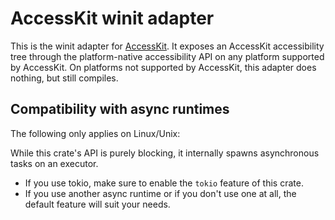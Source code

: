 # AccessKit winit adapter

This is the winit adapter for [AccessKit](https://accesskit.dev/). It exposes an AccessKit accessibility tree through the platform-native accessibility API on any platform supported by AccessKit. On platforms not supported by AccessKit, this adapter does nothing, but still compiles.

## Compatibility with async runtimes

The following only applies on Linux/Unix:

While this crate's API is purely blocking, it internally spawns asynchronous tasks on an executor.

- If you use tokio, make sure to enable the `tokio` feature of this crate.
- If you use another async runtime or if you don't use one at all, the default feature will suit your needs.

